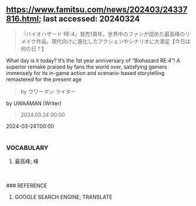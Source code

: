 ## https://www.famitsu.com/news/202403/24337816.html; last accessed: 20240324

> 『バイオハザード RE:4』発売1周年。世界中のファンが認めた最高峰のリメイク作品。現代向けに進化したアクションやシナリオに大満足【今日は何の日？】

What day is it today? It’s the 1st year anniversary of “Biohazard RE:4”! A superior remake praised by fans the world over, satisfying gamers immensely for its in-game action and scenario-based storytelling remastered for the present age

> by ウワーマン ライター

by UWAAMAN (Writer)

> 2024.03.24 00:00

2024-03-24T00:00<br/>
<br/>
### VOCABULARY

1. 最高峰; 峰
<br/>
<br/>
### REFERENCE

1. GOOGLE SEARCH ENGINE; TRANSLATE
